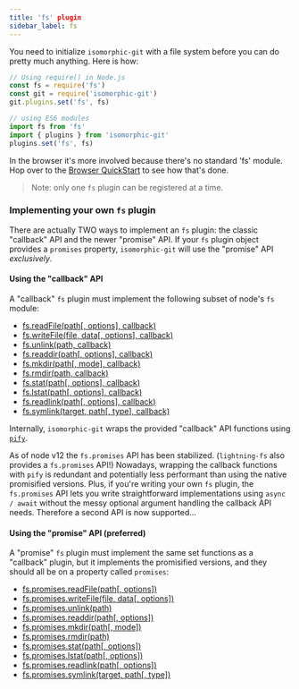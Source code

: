 ```yaml
---
title: 'fs' plugin
sidebar_label: fs
---
```


You need to initialize `isomorphic-git` with a file system before you can do pretty much anything.
Here is how:

```js
// Using require() in Node.js
const fs = require('fs')
const git = require('isomorphic-git')
git.plugins.set('fs', fs)

// using ES6 modules
import fs from 'fs'
import { plugins } from 'isomorphic-git'
plugins.set('fs', fs)
```

In the browser it's more involved because there's no standard 'fs' module.
Hop over to the [Browser QuickStart](./guide-browser.md) to see how that's done.

> Note: only one `fs` plugin can be registered at a time.

### Implementing your own `fs` plugin

There are actually TWO ways to implement an `fs` plugin: the classic "callback" API and the newer "promise" API. If your `fs` plugin object provides a `promises` property, `isomorphic-git` will use the "promise" API _exclusively_.

#### Using the "callback" API

A "callback" `fs` plugin must implement the following subset of node's `fs` module:
  - [fs.readFile(path[, options], callback)](https://nodejs.org/api/fs.html#fs_fs_readfile_path_options_callback)
  - [fs.writeFile(file, data[, options], callback)](https://nodejs.org/api/fs.html#fs_fs_writefile_file_data_options_callback)
  - [fs.unlink(path, callback)](https://nodejs.org/api/fs.html#fs_fs_unlink_path_callback)
  - [fs.readdir(path[, options], callback)](https://nodejs.org/api/fs.html#fs_fs_readdir_path_options_callback)
  - [fs.mkdir(path[, mode], callback)](https://nodejs.org/api/fs.html#fs_fs_mkdir_path_mode_callback)
  - [fs.rmdir(path, callback)](https://nodejs.org/api/fs.html#fs_fs_rmdir_path_callback)
  - [fs.stat(path[, options], callback)](https://nodejs.org/api/fs.html#fs_fs_stat_path_options_callback)
  - [fs.lstat(path[, options], callback)](https://nodejs.org/api/fs.html#fs_fs_lstat_path_options_callback)
  - [fs.readlink(path[, options], callback)](https://nodejs.org/api/fs.html#fs_fs_readlink_path_options_callback)
  - [fs.symlink(target, path[, type], callback)](https://nodejs.org/api/fs.html#fs_fs_symlink_target_path_type_callback)

Internally, `isomorphic-git` wraps the provided "callback" API functions using [`pify`](https://www.npmjs.com/package/pify).

As of node v12 the `fs.promises` API has been stabilized. (`lightning-fs` also provides a `fs.promises` API!) Nowadays, wrapping the callback functions
with `pify` is redundant and potentially less performant than using the native promisified versions. Plus, if you're writing your own `fs` plugin,
the `fs.promises` API lets you write straightforward implementations using `async / await` without the messy optional argument handling the callback API needs.
Therefore a second API is now supported...

#### Using the "promise" API (preferred)

A "promise" `fs` plugin must implement the same set functions as a "callback" plugin, but it implements the promisified versions, and they should all be on a property called `promises`:
  - [fs.promises.readFile(path[, options])](https://nodejs.org/api/fs.html#fs_fspromises_readfile_path_options)
  - [fs.promises.writeFile(file, data[, options])](https://nodejs.org/api/fs.html#fs_fspromises_writefile_file_data_options)
  - [fs.promises.unlink(path)](https://nodejs.org/api/fs.html#fs_fspromises_unlink_path)
  - [fs.promises.readdir(path[, options])](https://nodejs.org/api/fs.html#fs_fspromises_readdir_path_options)
  - [fs.promises.mkdir(path[, mode])](https://nodejs.org/api/fs.html#fs_fspromises_mkdir_path_options)
  - [fs.promises.rmdir(path)](https://nodejs.org/api/fs.html#fs_fspromises_rmdir_path)
  - [fs.promises.stat(path[, options])](https://nodejs.org/api/fs.html#fs_fspromises_stat_path_options)
  - [fs.promises.lstat(path[, options])](https://nodejs.org/api/fs.html#fs_fspromises_lstat_path_options)
  - [fs.promises.readlink(path[, options])](https://nodejs.org/api/fs.html#fs_fspromises_readlink_path_options)
  - [fs.promises.symlink(target, path[, type])](https://nodejs.org/api/fs.html#fs_fspromises_symlink_target_path_type)
